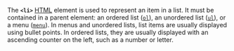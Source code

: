 The **`<li>`** [HTML](https://developer.mozilla.org/en-US/docs/Web/HTML) element is used to represent an item in a list. It must be contained in a parent element: an ordered list ([`ol`](ol!)), an unordered list ([`ul`](ul!)), or a menu ([`menu`](menu!)). In menus and unordered lists, list items are usually displayed using bullet points. In ordered lists, they are usually displayed with an ascending counter on the left, such as a number or letter.
